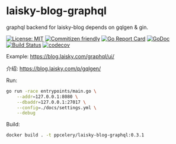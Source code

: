 # laisky-blog-graphql

graphql backend for laisky-blog depends on gqlgen & gin.

[![License: MIT](https://img.shields.io/badge/License-MIT-yellow.svg)](https://opensource.org/licenses/MIT)
[![Commitizen friendly](https://img.shields.io/badge/commitizen-friendly-brightgreen.svg)](http://commitizen.github.io/cz-cli/)
[![Go Report Card](https://goreportcard.com/badge/github.com/Laisky/laisky-blog-graphql)](https://goreportcard.com/report/github.com/Laisky/laisky-blog-graphql)
[![GoDoc](https://godoc.org/github.com/Laisky/laisky-blog-graphql?status.svg)](https://godoc.org/github.com/Laisky/laisky-blog-graphql)
[![Build Status](https://travis-ci.org/Laisky/laisky-blog-graphql.svg?branch=master)](https://travis-ci.org/Laisky/laisky-blog-graphql)
[![codecov](https://codecov.io/gh/Laisky/laisky-blog-graphql/branch/master/graph/badge.svg)](https://codecov.io/gh/Laisky/laisky-blog-graphql)


Example: <https://blog.laisky.com/graphql/ui/>

介绍: <https://blog.laisky.com/p/gqlgen/>


Run:

```sh
go run -race entrypoints/main.go \
    --addr=127.0.0.1:8080 \
    --dbaddr=127.0.0.1:27017 \
    --config=./docs/settings.yml \
    --debug
```

Build:

```sh
docker build . -t ppcelery/laisky-blog-graphql:0.3.1
```
